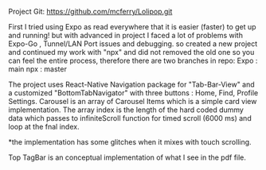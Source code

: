Project Git: https://github.com/mcferry/Lolipop.git

First I tried using Expo as read everywhere that it is easier (faster) to get up and running!
but with advanced in project I faced a lot of problems with Expo-Go , Tunnel/LAN Port issues and debugging.
so created a new project and continued my work with "npx" and did not removed the old one so you can feel the entire process,
therefore there are two branches in repo:
Expo : main
npx : master

The project uses React-Native Navigation package for "Tab-Bar-View" and a customized "BottomTabNavigator" with three buttons : Home, Find, Profile Settings.
Carousel is an array of Carousel Items which is a simple card view implementation. The array index is the length of the hard coded dummy data which passes to infiniteScroll function for timed scroll (6000 ms) and loop at the fnal index.

\*the implementation has some glitches when it mixes with touch scrolling.

Top TagBar is an conceptual implementation of what I see in the pdf file.
